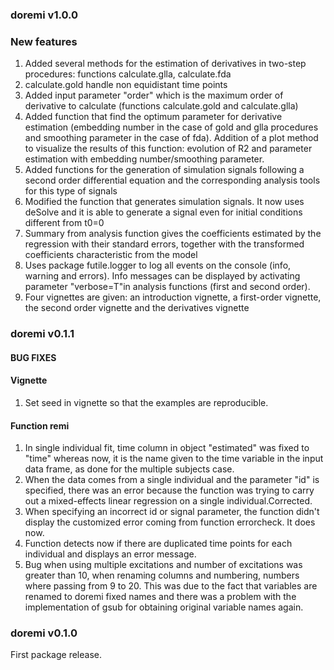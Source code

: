 ### doremi v1.0.0
### New features
1. Added several methods for the estimation of derivatives in two-step procedures: functions calculate.glla, calculate.fda
2. calculate.gold handle non equidistant time points
2. Added input parameter "order" which is the maximum order of derivative to calculate (functions calculate.gold and calculate.glla)
3. Added function that find the optimum parameter for derivative estimation (embedding number in the case of gold and glla procedures and smoothing parameter in the case of fda).
Addition of a plot method to visualize the results of this function: evolution of R2 and parameter estimation with embedding number/smoothing parameter.
4. Added functions for the generation of simulation signals following a second order differential equation and the corresponding analysis tools for this type of signals
5. Modified the function that generates simulation signals. It now uses deSolve and it is able to generate a signal even for initial conditions different from t0=0
6. Summary from analysis function gives the coefficients estimated by the regression with their standard errors, together with the transformed coefficients characteristic from the model
7. Uses package futile.logger to log all events on the console (info, warning and errors). Info messages can be displayed by activating parameter "verbose=T"in analysis functions (first and second order).
8. Four vignettes are given: an introduction vignette, a first-order vignette, the second order vignette and the derivatives vignette

### doremi v0.1.1 
#### BUG FIXES
#### Vignette
1. Set seed in vignette so that the examples are reproducible.
#### Function remi
1. In single individual fit, time column in object "estimated" was fixed to "time" whereas now, it is the name given to the time variable in the input data frame, as done for the multiple subjects case.
2. When the data comes from a single individual and the parameter "id" is specified, there was an error because the function was trying to carry out a mixed-effects linear regression on a single individual.Corrected.
3. When specifying an incorrect id or signal parameter, the function didn't display the customized error coming from function errorcheck. It does now.
4. Function detects now if there are duplicated time points for each individual and displays an error message.
5. Bug when using multiple excitations and number of excitations was greater than 10, when renaming columns and numbering, numbers where passing from 9 to 20. This was due to the fact that variables are renamed to doremi fixed names and there was a problem with the implementation of gsub for obtaining original variable names again.

### doremi v0.1.0
First package release.
